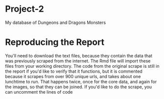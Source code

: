 # Project-2
My database of Dungeons and Dragons Monsters

# Reproducing the Report

You'll need to download the text files, because they contain the data that was previously scraped from the internet. The Rmd file will import these files from your working directory. 
The code from the original scrape is still in the report if you'd like to verify that it functions, but it is commented because it scrapes from over 900 unique urls, and takes about one lunchtime to run. That happens twice, once for the core data, and again for the images, so that they can be joined. If you'd like to do the scrape, you can uncomment the lines of code

